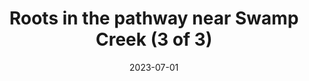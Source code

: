 ---
title: "Roots in the pathway near Swamp Creek (3 of 3)"
date: 2023-07-01
near:
  - Roots in the pathway near Swamp Creek (1 of 3)
  - Roots in the pathway near Swamp Creek (2 of 3)
picture: /assets/content/camera-roll/2023/07/2023-07-01-roots-in-the-pathway-near-swamp-creek-3/20230702_023146845_iOS.jpg
thumbnail: /assets/content/camera-roll/2023/07/2023-07-01-roots-in-the-pathway-near-swamp-creek-3/20230702_023146845_iOS-thumbnail.jpg
type: picture
tags:
  - looking down
  - Wallace Swamp Creek Park
---